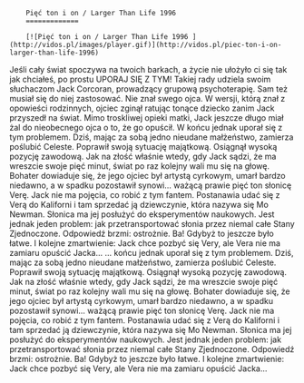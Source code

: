 
        Pięć ton i on / Larger Than Life 1996 
        =============
        
        [![Pięć ton i on / Larger Than Life 1996 ](http://vidos.pl/images/player.gif)](http://vidos.pl/piec-ton-i-on-larger-than-life-1996)
        
        
 Jeśli cały świat spoczywa na twoich barkach, a życie nie ułożyło ci się tak jak chciałeś, po prostu UPORAJ SIĘ Z TYM! Takiej rady udziela swoim słuchaczom Jack Corcoran, prowadzący grupową psychoterapię. Sam też musiał się do niej zastosować. Nie znał swego ojca. W wersji, którą znał z opowieści rodzinnych, ojciec zginął ratując tonące dziecko zanim Jack przyszedł na świat. Mimo troskliwej opieki matki, Jack jeszcze długo miał żal do nieobecnego ojca o to, że go opuścił. W końcu jednak uporał się z tym problemem. Dziś, mając za sobą jedno nieudane małżeństwo, zamierza poślubić Celeste. Poprawił swoją sytuację majątkową. Osiągnął wysoką pozycję zawodową. Jak na złość właśnie wtedy, gdy Jack sądzi, że ma wreszcie swoje pięć minut, świat po raz kolejny wali mu się na głowę. Bohater dowiaduje się, że jego ojciec był artystą cyrkowym, umarł bardzo niedawno, a w spadku pozostawił synowi... ważącą prawie pięć ton słonicę Verę. Jack nie ma pojęcia, co robić z tym fantem. Postanawia udać się z Verą do Kaliforni i tam sprzedać ją dziewczynie, która nazywa się Mo Newman. Słonica ma jej posłużyć do eksperymentów naukowych. Jest jednak jeden problem: jak przetransportować słonia przez niemal całe Stany Zjednoczone. Odpowiedź brzmi: ostrożnie. Ba! Gdybyż to jeszcze było łatwe. I kolejne zmartwienie: Jack chce pozbyć się Very, ale Vera nie ma zamiaru opuścić Jacka...  ... końcu jednak uporał się z tym problemem. Dziś, mając za sobą jedno nieudane małżeństwo, zamierza poślubić Celeste. Poprawił swoją sytuację majątkową. Osiągnął wysoką pozycję zawodową. Jak na złość właśnie wtedy, gdy Jack sądzi, że ma wreszcie swoje pięć minut, świat po raz kolejny wali mu się na głowę. Bohater dowiaduje się, że jego ojciec był artystą cyrkowym, umarł bardzo niedawno, a w spadku pozostawił synowi... ważącą prawie pięć ton słonicę Verę. Jack nie ma pojęcia, co robić z tym fantem. Postanawia udać się z Verą do Kaliforni i tam sprzedać ją dziewczynie, która nazywa się Mo Newman. Słonica ma jej posłużyć do eksperymentów naukowych. Jest jednak jeden problem: jak przetransportować słonia przez niemal całe Stany Zjednoczone. Odpowiedź brzmi: ostrożnie. Ba! Gdybyż to jeszcze było łatwe. I kolejne zmartwienie: Jack chce pozbyć się Very, ale Vera nie ma zamiaru opuścić Jacka...
    